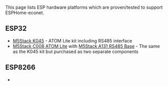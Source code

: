 This page lists ESP hardware platforms which are proven/tested to support ESPHome-econet.

## ESP32
* [M5Stack K045](https://shop.m5stack.com/products/atom-rs485-kit?variant=34787900194980) - ATOM Lite kit including RS485 interface
* [M5Stack C008 ATOM Lite](https://shop.m5stack.com/products/atom-lite-esp32-development-kit?variant=32259605200986) with [M5Stack A131 RS485 Base](https://shop.m5stack.com/products/atomic-rs485-base) - The same as the K045 kit but purchased as two separate components

## ESP8266
* 